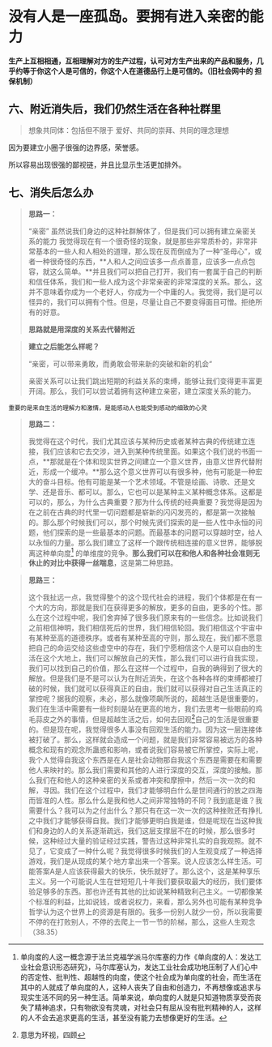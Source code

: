 # 没有人是一座孤岛。要拥有进入亲密的能力

**生产上互相相通，互相理解对方的生产过程，认可对方生产出来的产品和服务，几乎约等于你这个人是可信的，你这个人在道德品行上是可信的。（旧社会网中的 担保机制）**



## 六、附近消失后，我们仍然生活在各种社群里

>  想象共同体：包括但不限于 爱好、共同的崇拜、共同的理念理想

因为要建立小圈子很强的边界感，荣誉感。

所以容易出现很强的鄙视链，并且比显示生活更加排外。



## 七、消失后怎么办

> **思路一：**
>
> “亲密”
> 虽然说我们身边的这种社群解体了，但是我们可以拥有建立亲密关系的能力
> 我觉得现在有一个很奇怪的现象，就是那些非常质朴的，非常非常基本的一些人和人相处的道理，那么现在反而倒成为了一种“圣母心”，或者一种很奇怪的东西，**人和人之间应该多一点点善意，应该多一点点包容，就这么简单。**并且我们可以把自己打开，我们有一套属于自己的判断和信任体系，我们和一些人成为这个非常亲密的非常深度的关系。那么，这并不意味着你成为一个老好人，你成为一个中庸的人。我觉得，我们是可以怪异的，我们可以拥有个性。但是，尽量让自己不要变得面目可憎。拒绝所有的好意。
>
> **思路就是用深度的关系去代替附近**

> **建立之后能怎么样呢？**
>
> “亲密，可以带来勇敢，而勇敢会带来新的突破和新的机会“
>
> 亲密关系可以让我们跳出短期的利益关系的束缚，能够让我们变得更丰富更开阔。那么，我们可以尝试着拥有这种建立亲密，建立深度关系的能力。

`重要的是来自生活的理解力和激情，是能感动人也能受到感动的细致的心灵`

> **思路二：**
>
> 我觉得在这个时代，我们尤其应该与某种历史或者某种古典的传统建立连接，我们应该和它去交涉，进入到某种传统里面。如果这个我们说的书面一点，**那就是在个体和现实世界之间建立一个意义世界，由意义世界代替附近，形成一个缓冲。**那么这个意义世界可以有很多种，他有可能是一种宏大的奋斗目标。他有可能是某一个艺术领域。不管是绘画、诗歌、还是文学、还是音乐、都可以。那么，它也可以是某种主义某种概念体系。这都是可以的，那么，为什么古典重要？那为什么传统的经典重要？我觉得是因为在之前在古典的时代里一切问题都是崭新的闪闪发亮的，都是第一次接触的。那么那个时候我们可以，那个时候先贤们探索的是一些人性中永恒的问题，他们探索的是一些最基本的问题。而最基本的问题可以穿越时空，给人以永恒的力量。那么我们建立了这样一个跟传统相连接的意义世界，能够脱离这种单向度[^1] 的单维度的竞争。**那么我们可以在和他人和各种社会准则无休止的对比中获得一丝喘息**，这是第二种思路。

> **思路三：**
>
> 这个我扯远一点，我觉得整个的这个现代社会的进程，我们个体都是在有一个大的方向，那就是我们在获得更多的解放，更多的自由，更多的个性。那么在这个过程中呢，我们舍弃掉了很多我们原来有的一些信念。比如说我们之前相信神明，我们相信死后的世界，我们相信轮回。我们相信这个宇宙中有某种至高的道德秩序。或者有某种至高的守则，那么现在，我们都不愿意把自己的命运交给这些虚空中的存在，我们宁愿相信这个人是可以自由的生活在这个大地上，我们可以解放自己的天性，那么我们可以进行自我实现，我们可以找到自己的价值，那么在这样一个过程中，自我的确得到了很大的解放。但是我们是不是可以认为在附近消失，在这个各种各样的束缚都被打破的时候，我们就可以获得真正的自由，我们就可以获得对自己生活真正的掌控呢？据我的观察，未必，那么就像项飙所说的，超越生活是很重要的，我们在生活中需要有一些时刻是站在更高的地方，我们去思考一些眼前的鸡毛蒜皮之外的事情，但是超越生活之后，如何去回观[^2]自己的生活是很重要的。但是现在呢，我觉得很多人事没有回观生活的能力。因为这一层连接体被打破了。那么，这样就会造成一个问题，就是我们非常容易被远方的各种概念和现有的观念所蛊惑和影响，或者说我们容易被它所掌控，实际上呢，我个人觉得自我这个东西是在人是社会动物那自我这个东西是需要在和需要他人来映衬的。那么我们需要和其他的人进行深度的交互，深度的接触。那么我们在和他人的这种亲密的关系或者冲突和摩擦中，然后一次一次的和解，寻因。我们在这个过程中，我们才能够明白什么是世间通行的放之四海而皆准的人性。那么什么是我和他人之间非常独特的不同？我到底是谁？我需要什么？我可以为之付出什么？那只有在这一次一次的这种挫败还有挣扎之中我们才能够获得自我。我们才能够更明白我是谁，但是呢现在当这种我们和身边的人的关系逐渐疏远，我们这层支撑层不在的时候，那么很多时候，这种经过大量的验证经过实践，警告过这种非常扎实的自我观照。就不见了，它变成了一种什么呢？我觉得很多时候我们的人生观变成了一种选择游戏，我们是从现成的某个地方拿出来一个答案。说人应该怎么样生活。可能答案A是人应该获得最大的快乐，快乐就好了。那么这个，这是某种享乐主义。另一个可能说人生在世短短几十年我们要获取最大的经历，我们要体验足够多的东西。那也许还有其他的比如说某种精致利己主义。一切都像某个标准的利益，比如说钱，或者说权力，来看，那么另外也可能有某种竞争哲学认为这个世界上的资源是有限的。我多一份别人就少一份，所以我需要不停的在打败别人，不停的去爬上一节一节的阶梯，那么，这些人生观念（38.35）




[^1]:单向度的人这一概念源于法兰克福学派马尔库塞的力作《单向度的人：发达工业社会意识形态研究》，马尔库塞认为，发达工业社会成功地压制了人们心中的否定性、批判性、超越性的向度，使这个社会成为单向度的社会，而生活在其中的人就成了单向度的人，这种人丧失了自由和创造力，不再想像或追求与现实生活不同的另一种生活。简单来说，单向度的人就是只知道物质享受而丧失了精神追求，只有物欲没有灵魂，对社会只有屈从没有批判精神的人，这样的人不会去追求更高的生活，甚至没有能力去想像更好的生活。

[^2]: 意思为环视，四顾
